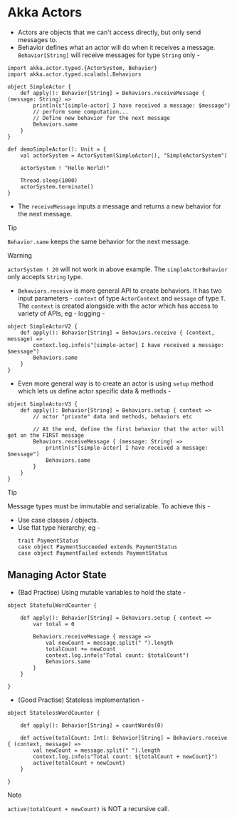 # Akka Actors
- Actors are objects that we can't access directly, but only send messages to.
- Behavior defines what an actor will do when it receives a message. `Behavior[String]` will receive messages for type `String` only -
```
import akka.actor.typed.{ActorSystem, Behavior}
import akka.actor.typed.scaladsl.Behaviors

object SimpleActor {
    def apply(): Behavior[String] = Behaviors.receiveMessage { (message: String) => 
        println(s"[simple-actor] I have received a message: $message")
        // perform some computation...
        // Define new behavior for the next message
        Behaviors.same
    }
}

def demoSimpleActor(): Unit = {
    val actorSystem = ActorSystem(SimpleActor(), "SimpleActorSystem")

    actorSystem ! "Hello World!"

    Thread.sleep(1000)
    actorSystem.terminate()
}
```

- The `receiveMessage` inputs a message and returns a new behavior for the next message.

> [!TIP]
> `Behavior.same` keeps the same behavior for the next message.

> [!WARNING]
> `actorSystem ! 20` will not work in above example. The `simpleActorBehavior` only accepts `String` type.

- `Behaviors.receive` is more general API to create behaviors. It has two input parameters - `context` of type `ActorContext` and `message` of type `T`. The `context` is created alongside with the actor which has access to variety of APIs, eg - logging -
```
object SimpleActorV2 {
    def apply(): Behavior[String] = Behaviors.receive { (context, message) => 
        context.log.info(s"[simple-actor] I have received a message: $message")
        Behaviors.same
    }
}
```

- Even more general way is to create an actor is using `setup` method which lets us define actor specific data & methods -
```
object SimpleActorV3 {
    def apply(): Behavior[String] = Behaviors.setup { context => 
        // actor "private" data and methods, behaviors etc
        
        // At the end, define the first behavior that the actor will get on the FIRST message
        Behaviors.receiveMessage { (message: String) => 
            println(s"[simple-actor] I have received a message: $message")
            Behaviors.same
        }
    }
}
```

> [!TIP]
> Message types must be immutable and serializable. To achieve this -
> - Use case classes / objects.
> - Use flat type hierarchy, eg - 
>   ```
>   trait PaymentStatus
>   case object PaymentSucceeded extends PaymentStatus
>   case object PaymentFailed extends PaymentStatus
>   ```

## Managing Actor State

- (Bad Practise) Using mutable variables to hold the state -
```
object StatefulWordCounter {

    def apply(): Behavior[String] = Behaviors.setup { context =>
        var total = 0

        Behaviors.receiveMessage { message =>
            val newCount = message.split(" ").length
            totalCount += newCount
            context.log.info(s"Total count: $totalCount")
            Behaviors.same
        }
    }

}
```

- (Good Practise) Stateless implementation -
```
object StatelessWordCounter {

    def apply(): Behavior[String] = countWords(0)

    def active(totalCount: Int): Behavior[String] = Behaviors.receive { (context, message) =>
        val newCount = message.split(" ").length
        context.log.info(s"Total count: ${totalCount + newCount}")
        active(totalCount + newCount)
    }

}
```

> [!NOTE]
> `active(totalCount + newCount)` is NOT a recursive call.